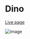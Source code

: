 # Dino
[Live page](https://eshanpokhrel.github.io/dinogame/)

![image](https://github.com/Eshanpokhrel/dinogame/assets/109594115/0b29b0b4-bd1b-45b9-8b57-5e12a35a8666)
